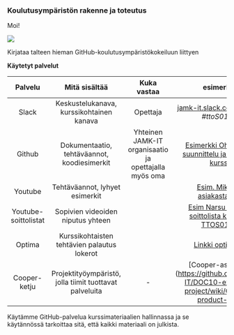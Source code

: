 ### Koulutusympäristön rakenne ja toteutus

Moi!

![](https://openclipart.org/image/300px/svg_to_png/17129/johnny-automatic-Diogenes-and-Alexander.png&disposition=attachment)

Kirjataa talteen hieman GitHub-koulutusympäristökokeiluun liittyen




**Käytetyt palvelut**

| Palvelu | Mitä sisältää | Kuka vastaa  | esimerkki |
|:-:|:-:|:-:|:-:|
| Slack | Keskustelukanava, kurssikohtainen kanava | Opettaja | [jamk-it.slack.com](https://jamk-it.slack.com/messages/ttos0100/) kanava *#ttoS0100* |  
| Github  | Dokumentaatio, tehtäväannot, koodiesimerkit  | Yhteinen JAMK-IT organisaatio ja opettajalla myös oma  | [Esimerkki Ohjelmisto suunnittelu ja testaus-kurssi](https://github.com/JAMK-IT/TTOS0100-Ohjelmistosuunnittelu-ja-testaus/wiki)  |
| Youtube | Tehtäväannot, lyhyet esimerkit |  | [Esim. Mikä on asiakastarina](https://www.youtube.com/watch?v=m8WEoyyFUww&t=20s&list=PLOyRnRI1_Cl6JoS3gjoWpEdAZmraX78rb&index=10)  |
| Youtube-soittolistat  | Sopivien videoiden niputus yhteen  |  | [Esim Narsu selittää soittolista kurssille TTOS0100](https://www.youtube.com/playlist?list=PLOyRnRI1_Cl6JoS3gjoWpEdAZmraX78rb)  |
| Optima | Kurssikohtaisten tehtävien palautus lokerot | | [Linkki optimaan](https://optima.jamk.fi/) |
| Cooper-ketju | Projektityöympäristö, jolla tiimit tuottavat palveluita | - | [Cooper-asennus](https://github.com/JAMK-IT/DOC10-example-project/wiki/Cooper-product-line] | 


Käytämme GitHub-palvelua kurssimateriaalien hallinnassa ja se käytännössä tarkoittaa sitä, että kaikki materiaali on julkista.
